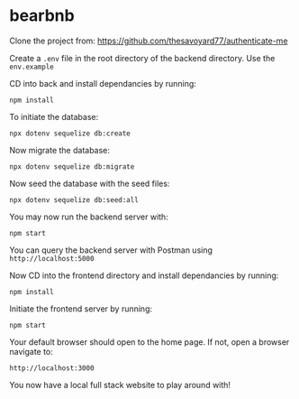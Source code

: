 # bearbnb

Clone the project from: https://github.com/thesavoyard77/authenticate-me

Create a `.env` file in the root directory of the backend directory.
Use the `env.example`

CD into back and install dependancies by running:

  `npm install`

  To initiate the database:

  `npx dotenv sequelize db:create`

Now migrate the database:

 `npx dotenv sequelize db:migrate`

 Now seed the database with the seed files:

 `npx dotenv sequelize db:seed:all`

 You may now run the backend server with:

 `npm start`

 You can query the backend server with Postman using `http://localhost:5000`

 Now CD into the frontend directory and install dependancies by running:

 `npm install`

 Initiate the frontend server by running:

 `npm start`

 Your default browser should open to the home page. If not, open a browser navigate to:

 `http://localhost:3000`


You now have a local full stack website to play around with!
